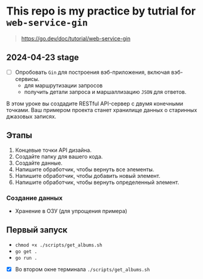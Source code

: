 # This repo is my practice by tutrial for `web-service-gin`

> https://go.dev/doc/tutorial/web-service-gin

## 2024-04-23 stage

- [ ] Опробовать `Gin` для построения вэб-приложения, включая вэб-сервисы.
	- для маршрутизации запросов
	- получить детали запроса и маршаллизацию `JSON` для ответов.

В этом уроке вы создадите RESTful API-сервер с двумя конечными точками. Ваш примером проекта станет хранилище данных о старинных джазовых записях.

## Этапы

1. Концевые точки API дизайна.
2. Создайте папку для вашего кода.
3. Создайте данные.
4. Напишите обработчик, чтобы вернуть все элементы.
5. Напишите обработчик, чтобы добавить новый элемент.
6. Напишите обработчик, чтобы вернуть определенный элемент.

### Создание данных

- Хранение в ОЗУ (для упрощения примера)

## Первый запуск

- `chmod +x ./scripts/get_albums.sh`
- `go get .`
- `go run .`

- [x] Во втором окне терминала `./scripts/get_albums.sh`